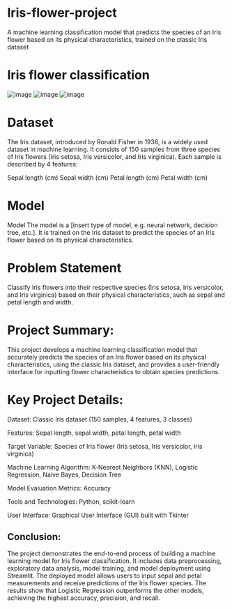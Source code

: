# Iris-flower-project
A machine learning classification model that predicts the species of an Iris flower based on its physical characteristics, trained on the classic Iris dataset
# Iris flower classification
![image](https://github.com/user-attachments/assets/c3446cd9-bd56-4e4d-b5b7-0b3a43a8709c)
![image](https://github.com/user-attachments/assets/00036a42-09e0-4ba8-835c-c58e2ce8408a)
![image](https://github.com/user-attachments/assets/09fcb05f-f85e-4376-87df-92454641006b)



# Dataset
The Iris dataset, introduced by Ronald Fisher in 1936, is a widely used dataset in machine learning. It consists of 150 samples from three species of Iris flowers (Iris setosa, Iris versicolor, and Iris virginica). Each sample is described by 4 features:

Sepal length (cm)
Sepal width (cm)
Petal length (cm)
Petal width (cm)
# Model
Model
The model is a [insert type of model, e.g. neural network, decision tree, etc.]. It is trained on the Iris dataset to predict the species of an Iris flower based on its physical characteristics.
# Problem Statement
 Classify Iris flowers into their respective species (Iris setosa, Iris versicolor, and Iris virginica) based on their physical characteristics, such as sepal and petal length and width.
# Project Summary: 
This project develops a machine learning classification model that accurately predicts the species of an Iris flower based on its physical characteristics, using the classic Iris dataset, and provides a user-friendly interface for inputting flower characteristics to obtain species predictions.
# Key Project Details:
Dataset: Classic Iris dataset (150 samples, 4 features, 3 classes)

Features: Sepal length, sepal width, petal length, petal width

Target Variable: Species of Iris flower (Iris setosa, Iris versicolor, Iris virginica)

Machine Learning Algorithm: K-Nearest Neighbors (KNN), Logistic Regression, Naive Bayes, Decision Tree

Model Evaluation Metrics: Accuracy

Tools and Technologies: Python, scikit-learn

User Interface: Graphical User Interface (GUI) built with Tkinter

## Conclusion:

The project demonstrates the end-to-end process of building a machine learning model for Iris flower classification. It includes data preprocessing, exploratory data analysis, model training, and model deployment using Streamlit. The deployed model allows users to input sepal and petal measurements and receive predictions of the Iris flower species. The results show that Logistic Regression outperforms the other models, achieving the highest accuracy, precision, and recall.

